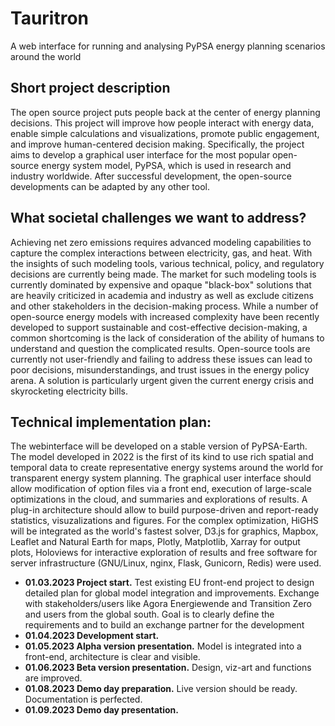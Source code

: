 # Tauritron
A web interface for running and analysing PyPSA energy planning scenarios around the world

## Short project description
The open source project puts people back at the center of energy planning decisions. This project will improve how people interact with energy data, enable simple calculations and visualizations, promote public engagement, and improve human-centered decision making. Specifically, the project aims to develop a graphical user interface for the most popular open-source energy system model, PyPSA, which is used in research and industry worldwide. After successful development, the open-source developments can be adapted by any other tool.

## What societal challenges we want to address?
Achieving net zero emissions requires advanced modeling capabilities to capture the complex interactions between electricity, gas, and heat. With the insights of such modeling tools, various technical, policy, and regulatory decisions are currently being made. The market for such modeling tools is currently dominated by expensive and opaque "black-box" solutions that are heavily criticized in academia and industry as well as exclude citizens and other stakeholders in the decision-making process. While a number of open-source energy models with increased complexity have been recently developed to support sustainable and cost-effective decision-making, a common shortcoming is the lack of consideration of the ability of humans to understand and question the complicated results. Open-source tools are currently not user-friendly and failing to address these issues can lead to poor decisions, misunderstandings, and trust issues in the energy policy arena. A solution is particularly urgent given the current energy crisis and skyrocketing electricity bills.

## Technical implementation plan:
The webinterface will be developed on a stable version of PyPSA-Earth. The model developed in 2022 is the first of its kind to use rich spatial and temporal data to create representative energy systems around the world for transparent energy system planning. The graphical user interface should allow modification of option files via a front end, execution of large-scale optimizations in the cloud, and summaries and explorations of results. A plug-in architecture should allow to build purpose-driven and report-ready statistics, visuzalizations and figures. For the complex optimization, HiGHS will be integrated as the world's fastest solver, D3.js for graphics, Mapbox, Leaflet and Natural Earth for maps, Plotly, Matplotlib, Xarray for output plots, Holoviews for interactive exploration of results and free software for server infrastructure (GNU/Linux, nginx, Flask, Gunicorn, Redis) were used.

- **01.03.2023 Project start.** Test existing EU front-end project to design detailed plan for global model integration and improvements. Exchange with stakeholders/users like Agora Energiewende and Transition Zero and users from the global south. Goal is to clearly define the requirements and to build an exchange partner for the development
- **01.04.2023 Development start.**
- **01.05.2023 Alpha version presentation.** Model is integrated into a front-end, architecture is clear and visible.
- **01.06.2023 Beta version presentation.** Design, viz-art and functions are improved.
- **01.08.2023 Demo day preparation.** Live version should be ready. Documentation is perfected.
- **01.09.2023 Demo day presentation.**
